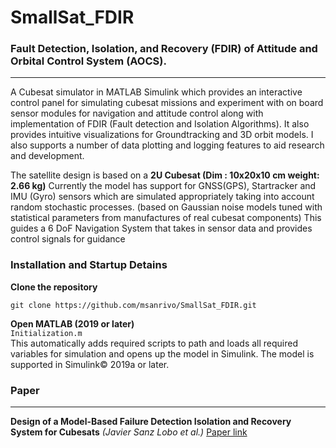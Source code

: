 # SmallSat_FDIR
### Fault Detection, Isolation, and Recovery (**FDIR**) of Attitude and Orbital Control System (**AOCS**).
---
A Cubesat simulator in MATLAB Simulink which provides an interactive control panel for simulating cubesat missions and experiment with on board sensor modules for navigation and attitude control along with implementation of FDIR (Fault detection and Isolation Algorithms). It also provides intuitive visualizations for Groundtracking and 3D orbit models. I also supports a number of data plotting and logging features to aid research and development.   

The satellite design is based on a  **2U Cubesat (Dim : 10x20x10 cm weight: 2.66 kg)** Currently the model has support for GNSS(GPS), Startracker and IMU (Gyro) sensors which are simulated appropriately taking into account random stochastic processes. (based on Gaussian noise models tuned with statistical parameters from manufactures of real cubesat components) This guides a 6 DoF Navigation System that takes in sensor data and provides control signals for guidance


### __Installation and Startup Detains__

__Clone the repository__

``git clone https://github.com/msanrivo/SmallSat_FDIR.git
``  

__Open MATLAB (2019 or later)__  
``Initialization.m``  
This automatically adds required scripts to path and loads all required variables for simulation and opens up the model in Simulink. The model is supported in Simulink&copy; 2019a or later.  
  




### __Paper__
---
__Design of a Model-Based Failure Detection Isolation and Recovery System for Cubesats__ _(Javier Sanz Lobo et al.)_
[Paper link](https://www.eucass.eu/component/docindexer/?task=download&id=5646)
